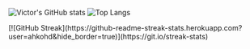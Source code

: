 ![Victor's GitHub stats](https://github-readme-stats.vercel.app/api?username=ahkohd&hide=contribs&theme=transparent)
![Top Langs](https://github-readme-stats.vercel.app/api/top-langs/?username=ahkohd&layout=compact&theme=transparent&size_weight=0&count_weight=1)

<div class="margin:auto;">
[![GitHub Streak](https://github-readme-streak-stats.herokuapp.com?user=ahkohd&hide_border=true)](https://git.io/streak-stats)
</div>
